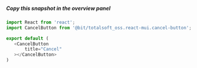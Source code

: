 ##### Copy this snapshot in the overview panel
 ```js
import React from 'react';
import CancelButton from '@bit/totalsoft_oss.react-mui.cancel-button';

export default (
	<CancelButton
		title="Cancel"
	></CancelButton>
)
 ```